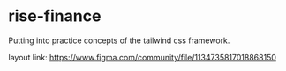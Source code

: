 # rise-finance
Putting into practice concepts of the tailwind css framework.

layout link: https://www.figma.com/community/file/1134735817018868150
